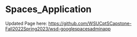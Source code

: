 # Spaces_Application

Updated Page here: https://github.com/WSUCptSCapstone-Fall2022Spring2023/wsd-googlespacesadminapp
